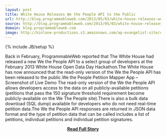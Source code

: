 ```yaml
---
layout: post
title: White House Releases We the People API to the Public
url: http://blog.programmableweb.com/2013/05/03/white-house-releases-we-the-people-api-to-the-public/
source: http://blog.programmableweb.com/2013/05/03/white-house-releases-we-the-people-api-to-the-public/
domain: blog.programmableweb.com
image: http://kinlane-productions.s3.amazonaws.com/ap-evangelist-site/curated/screenshots/8305_blog_programmableweb_com.png
---
```

{% include JB/setup %}<p>Back in February, ProgrammableWeb reported that The White House had released a new We the People API to a select group of developers at the February 2013 White House Open Data Day Hackathon.The White House has now announced that the read-only version of the We the People API has been released to the public.We the People Petition Mapper App – Screenshot of Live Demo The read-only version of the We the People API allows developers access to the data on all publicly-available petitions (petitions that pass the 150 signature threshold requirement become publicly-available on the We The People site).There is also a bulk data download (SQL dump) available for developers who do not need real-time petition data.The We the People API responses are returned in JSON data format and the type of petition data that can be called includes a list of petitions, individual petitions and individual petition signatures.</p>
<center><p><a href="http://blog.programmableweb.com/2013/05/03/white-house-releases-we-the-people-api-to-the-public/" style='padding:25px; font-sze:18px; font-weight: bold;'>Read Full Story</a></p></center>
